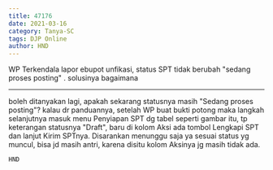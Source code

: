 ```yaml
---
title: 47176
date: 2021-03-16
category: Tanya-SC
tags: DJP Online
author: HND
---
```


WP Terkendala lapor ebupot unfikasi, status SPT tidak berubah "sedang proses posting" . solusinya bagaimana

---

boleh ditanyakan lagi, apakah sekarang statusnya masih "Sedang proses posting"? kalau dr panduannya, setelah WP buat bukti potong maka langkah selanjutnya masuk menu Penyiapan SPT dg tabel seperti gambar itu, tp keterangan statusnya "Draft", baru di kolom Aksi ada tombol Lengkapi SPT dan lanjut Kirim SPTnya. Disarankan menunggu saja ya sesuai status yg muncul, bisa jd masih antri, karena disitu kolom Aksinya jg masih tidak ada.

`HND`

